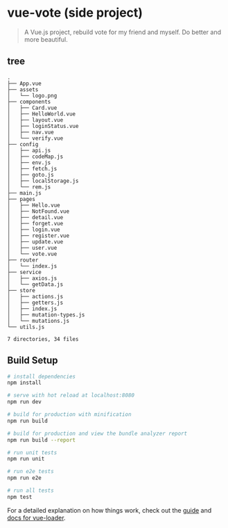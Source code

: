 # vue-vote (side project)

> A Vue.js project, rebuild vote for my friend and myself. Do better and more beautiful.

## tree
```
.
├── App.vue
├── assets
│   └── logo.png
├── components
│   ├── Card.vue
│   ├── HelloWorld.vue
│   ├── layout.vue
│   ├── loginStatus.vue
│   ├── nav.vue
│   └── verify.vue
├── config
│   ├── api.js
│   ├── codeMap.js
│   ├── env.js
│   ├── fetch.js
│   ├── goto.js
│   ├── localStorage.js
│   └── rem.js
├── main.js
├── pages
│   ├── Hello.vue
│   ├── NotFound.vue
│   ├── detail.vue
│   ├── forget.vue
│   ├── login.vue
│   ├── register.vue
│   ├── update.vue
│   ├── user.vue
│   └── vote.vue
├── router
│   └── index.js
├── service
│   ├── axios.js
│   └── getData.js
├── store
│   ├── actions.js
│   ├── getters.js
│   ├── index.js
│   ├── mutation-types.js
│   └── mutations.js
└── utils.js

7 directories, 34 files

```


## Build Setup

``` bash
# install dependencies
npm install

# serve with hot reload at localhost:8080
npm run dev

# build for production with minification
npm run build

# build for production and view the bundle analyzer report
npm run build --report

# run unit tests
npm run unit

# run e2e tests
npm run e2e

# run all tests
npm test
```

For a detailed explanation on how things work, check out the [guide](http://vuejs-templates.github.io/webpack/) and [docs for vue-loader](http://vuejs.github.io/vue-loader).

